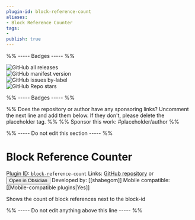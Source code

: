 ```yaml
---
plugin-id: block-reference-count
aliases:
- Block Reference Counter
tags: 
- 
publish: true
---
```


%% ----- Badges ----- %%

![GitHub all releases](https://img.shields.io/github/downloads/shabegom/obsidian-reference-count/total?color=573E7A&logo=github&style=for-the-badge)   
![GitHub manifest version](https://img.shields.io/github/manifest-json/v/shabegom/obsidian-reference-count?color=573E7A&logo=github&style=for-the-badge)   
![GitHub issues by-label](https://img.shields.io/github/issues/shabegom/obsidian-reference-count/help%20wanted?color=573E7A&logo=github&style=for-the-badge)   
![GitHub Repo stars](https://img.shields.io/github/stars/shabegom/obsidian-reference-count?color=573E7A&logo=github&style=for-the-badge)

%% ----- Badges ----- %%

%% Does the repository or author have any sponsoring links? Uncomment the next line and add them below. If they don't, please delete the placeholder tag. %%
%% Sponsor this work: #placeholder/author %%

%% ----- Do not edit this section ----- %%

# Block Reference Counter

Plugin ID: `block-reference-count`
Links: [GitHub repository](https://github.com/shabegom/obsidian-reference-count) or [<button id=HH>Open in Obsidian</button>](obsidian://goto-plugin?id=block-reference-count)
Developed by: [[shabegom]]
Mobile compatible: [[Mobile-compatible plugins|Yes]]

Shows the count of block references next to the block-id

%% ----- Do not edit anything above this line ----- %% 
